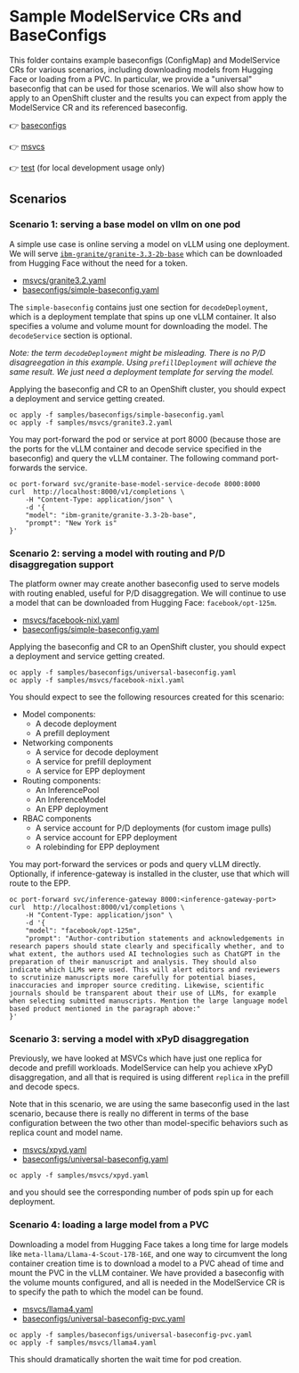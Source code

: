 # Sample ModelService CRs and BaseConfigs

This folder contains example baseconfigs (ConfigMap) and ModelService CRs for various scenarios, including downloading models from Hugging Face or loading from a PVC. In particular, we provide a "universal" baseconfig that can be used for those scenarios. We will also show how to apply to an OpenShift cluster and the results you can expect from apply the ModelService CR and its referenced baseconfig. 

👉 [baseconfigs](./baseconfigs/)

👉 [msvcs](./msvcs/)

👉 [test](./test/) (for local development usage only)

## Scenarios 

### Scenario 1: serving a base model on vllm on one pod
A simple use case is online serving a model on vLLM using one deployment. We will serve [`ibm-granite/granite-3.3-2b-base`](https://huggingface.co/ibm-granite/granite-3.3-2b-base) which can be downloaded from Hugging Face without the need for a token.

- [msvcs/granite3.2.yaml](./msvcs/granite3.2.yaml)
- [baseconfigs/simple-baseconfig.yaml](./baseconfigs/simple-baseconfig.yaml)

The `simple-baseconfig` contains just one section for `decodeDeployment`, which is a deployment template that spins up one vLLM container. It also specifies a volume and volume mount for downloading the model. The `decodeService` section is optional.

*Note: the term `decodeDeployment` might be misleading. There is no P/D disagreegation in this example. Using `prefillDeployment` will achieve the same result. We just need a deployment template for serving the model.*

Applying the baseconfig and CR to an OpenShift cluster, you should expect a deployment and service getting created. 

```
oc apply -f samples/baseconfigs/simple-baseconfig.yaml
oc apply -f samples/msvcs/granite3.2.yaml
```

You may port-forward the pod or service at port 8000 (because those are the ports for the vLLM container and decode service specified in the baseconfig) and query the vLLM container. The following command port-forwards the service.

```
oc port-forward svc/granite-base-model-service-decode 8000:8000
curl  http://localhost:8000/v1/completions \
    -H "Content-Type: application/json" \
    -d '{
    "model": "ibm-granite/granite-3.3-2b-base",
    "prompt": "New York is"
}'
```

### Scenario 2: serving a model with routing and P/D disaggregation support
The platform owner may create another baseconfig used to serve models with routing enabled, useful for P/D disaggregation. We will continue to use a model that can be downloaded from Hugging Face: `facebook/opt-125m`.

- [msvcs/facebook-nixl.yaml](./msvcs/facebook-nixl.yaml)
- [baseconfigs/simple-baseconfig.yaml](./baseconfigs/universal-baseconfig.yaml)

Applying the baseconfig and CR to an OpenShift cluster, you should expect a deployment and service getting created. 

```
oc apply -f samples/baseconfigs/universal-baseconfig.yaml
oc apply -f samples/msvcs/facebook-nixl.yaml
```

You should expect to see the following resources created for this scenario:

- Model components:
  - A decode deployment
  - A prefill deployment
- Networking components 
  - A service for decode deployment
  - A service for prefill deployment
  - A service for EPP deployment
- Routing components:
  - An InferencePool
  - An InferenceModel
  - An EPP deployment 
- RBAC components 
  - A service account for P/D deployments (for custom image pulls)
  - A service account for EPP deployment 
  - A rolebinding for EPP deployment 

You may port-forward the services or pods and query vLLM directly. Optionally, if inference-gateway is installed in the cluster, use that which will route to the EPP. 

```
oc port-forward svc/inference-gateway 8000:<inference-gateway-port>
curl  http://localhost:8000/v1/completions \
    -H "Content-Type: application/json" \
    -d '{
    "model": "facebook/opt-125m",
    "prompt": "Author-contribution statements and acknowledgements in research papers should state clearly and specifically whether, and to what extent, the authors used AI technologies such as ChatGPT in the preparation of their manuscript and analysis. They should also indicate which LLMs were used. This will alert editors and reviewers to scrutinize manuscripts more carefully for potential biases, inaccuracies and improper source crediting. Likewise, scientific journals should be transparent about their use of LLMs, for example when selecting submitted manuscripts. Mention the large language model based product mentioned in the paragraph above:"
}'
```

### Scenario 3: serving a model with xPyD disaggregation
Previously, we have looked at MSVCs which have just one replica for decode and prefill workloads. ModelService can help you achieve xPyD disaggregation, and all that is required is using different `replica` in the prefill and decode specs. 

Note that in this scenario, we are using the same baseconfig used in the last scenario, because there is really no different in terms of the base configuration between the two other than model-specific behaviors such as replica count and model name.

- [msvcs/xpyd.yaml](./msvcs/xpyd.yaml)
- [baseconfigs/universal-baseconfig.yaml](./baseconfigs/universal-baseconfig.yaml)

```
oc apply -f samples/msvcs/xpyd.yaml
```

and you should see the corresponding number of pods spin up for each deployment.

### Scenario 4: loading a large model from a PVC 
Downloading a model from Hugging Face takes a long time for large models like `meta-llama/Llama-4-Scout-17B-16E`, and one way to circumvent the long container creation time is to download a model to a PVC ahead of time and mount the PVC in the vLLM container. We have provided a baseconfig with the volume mounts configured, and all is needed in the ModelService CR is to specify the path to which the model can be found.

- [msvcs/llama4.yaml](./msvcs/llama4.yaml)
- [baseconfigs/universal-baseconfig-pvc.yaml](./baseconfigs/universal-baseconfig-pvc.yaml)

```
oc apply -f samples/baseconfigs/universal-baseconfig-pvc.yaml
oc apply -f samples/msvcs/llama4.yaml
```

This should dramatically shorten the wait time for pod creation. 